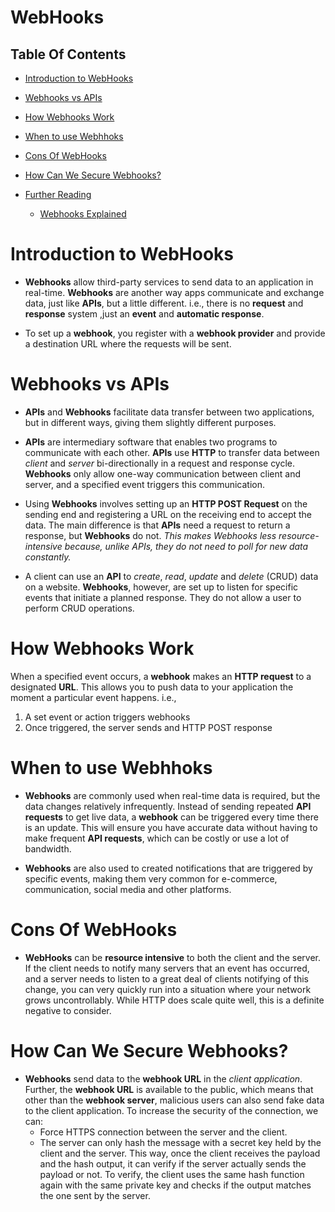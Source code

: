 # WebHooks

## Table Of Contents
- [Introduction to WebHooks](#Introduction-to-WebHooks)
- [Webhooks vs APIs](#Webhooks-vs-APIs)
- [How Webhooks Work](#How-Webhooks-Work)
- [When to use Webhhoks](#When-to-use-Webhhoks)
- [Cons Of WebHooks](#Cons-Of-WebHooks)
- [How Can We Secure Webhooks?](#How-Can-We-Secure-Webhooks?)

- [Further Reading]()
    - [Webhooks Explained](https://www.baeldung.com/cs/webhooks-polling-real-time-information)


# Introduction to WebHooks
* __Webhooks__ allow third-party services to send data to an application in real-time. __Webhooks__ are another way apps communicate and exchange data, just like __APIs__, but a little different. i.e., there is no __request__ and __response__ system ,just an __event__ and __automatic response__.

* To set up a __webhook__, you register with a __webhook provider__ and provide a destination URL where the requests will be sent. 

# Webhooks vs APIs
* __APIs__ and __Webhooks__ facilitate data transfer between two applications, but in different ways, giving them slightly different purposes.

* __APIs__ are intermediary software that enables two programs to communicate with each other. __APIs__ use __HTTP__ to transfer data between _client_ and _server_ bi-directionally in a request and response cycle. __Webhooks__ only allow one-way communication between client and server, and a specified event triggers this communication. 

* Using __Webhooks__ involves setting up an __HTTP POST Request__ on the sending end and registering a URL on the receiving end to accept the data. The main difference is that __APIs__ need a request to return a response, but __Webhooks__ do not. _This makes Webhooks less resource-intensive because, unlike APIs, they do not need to poll for new data constantly._

* A client can use an __API__ to _create_, _read_, _update_ and _delete_ (CRUD) data on a website. __Webhooks__, however, are set up to listen for specific events that initiate a planned response. They do not allow a user to perform CRUD operations.

# How Webhooks Work
When a specified event occurs, a __webhook__ makes an __HTTP request__ to a designated __URL__. This allows you to push data to your application the moment a particular event happens. i.e.,
1. A set event or action triggers webhooks
2. Once triggered, the server sends and HTTP POST response

# When to use Webhhoks
* __Webhooks__ are commonly used when real-time data is required, but the data changes relatively infrequently. Instead of sending repeated __API requests__ to get live data, a __webhook__ can be triggered every time there is an update. This will ensure you have accurate data without having to make frequent __API requests__, which can be costly or use a lot of bandwidth.

* __Webhooks__ are also used to created notifications that are triggered by specific  events, making them very common for e-commerce, communication, social media and other platforms.


# Cons Of WebHooks
* __WebHooks__ can be __resource intensive__ to both the client and the server. If the client needs to notify many servers that an event has occurred, and a server needs to listen to a great deal of clients notifying of this change, you can very quickly run into a situation where your network grows uncontrollably. While HTTP does scale quite well, this is a definite negative to consider.

# How Can We Secure Webhooks?
* __Webhooks__ send data to the __webhook URL__ in the _client application_. Further, the __webhook URL__ is available to the public, which means that other than the __webhook server__, malicious users can also send fake data to the client application. To increase the security of the connection, we can:
    * Force HTTPS connection between the server and the client.
    * The server can only hash the message with a secret key held by the client and the server. This way, once the client receives the payload and the hash output, it can verify if the server actually sends the payload or not. To verify, the client uses the same hash function again with the same private key and checks if the output matches the one sent by the server.